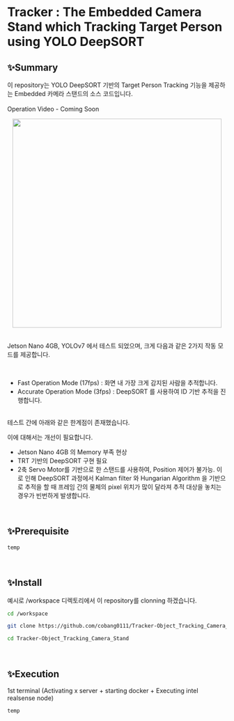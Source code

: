 # Tracker : The Embedded Camera Stand which Tracking Target Person using YOLO DeepSORT

## ✨Summary
이 repository는 YOLO DeepSORT 기반의 Target Person Tracking 기능을 제공하는 Embedded 카메라 스탠드의 소스 코드입니다.
<br>
<br>
Operation Video - Coming Soon
<br>

<div style="text-align: center;">
  
  <img src="https://github.com/cobang0111/Tracker-Object_Tracking_Camera_Stand/assets/97373900/988a335b-6c52-473e-b67d-9b881aeff83e" width="480">
  
</div>

<br>

Jetson Nano 4GB, YOLOv7 에서 테스트 되었으며, 크게 다음과 같은 2가지 작동 모드를 제공합니다.

<br>

- Fast Operation Mode (17fps) : 화면 내 가장 크게 감지된 사람을 추적합니다.
- Accurate Operation Mode (3fps) : DeepSORT 를 사용하여 ID 기반 추적을 진행합니다.

<br>
테스트 간에 아래와 같은 한계점이 존재했습니다. 
<br>

이에 대해서는 개선이 필요합니다.

- Jetson Nano 4GB 의 Memory 부족 현상
- TRT 기반의 DeepSORT 구현 필요
- 2축 Servo Motor를 기반으로 한 스탠드를 사용하여, Position 제어가 불가능.
  이로 인해 DeepSORT 과정에서 Kalman filter 와 Hungarian Algorithm 을 기반으로 추적을 할 때 프레임 간의 물체의 pixel 위치가 많이 달라져 추적 대상을 놓치는 경우가 빈번하게 발생합니다.

<br>

## ✨Prerequisite

```bash
temp
```

<br>


## ✨Install
예시로 /workspace 디렉토리에서 이 repository를 clonning 하겠습니다.
```bash
cd /workspace

git clone https://github.com/cobang0111/Tracker-Object_Tracking_Camera_Stand.git

cd Tracker-Object_Tracking_Camera_Stand
```

<br>

## ✨Execution
1st terminal (Activating x server + starting docker + Executing intel realsense node)

```bash
temp
```

<br>





